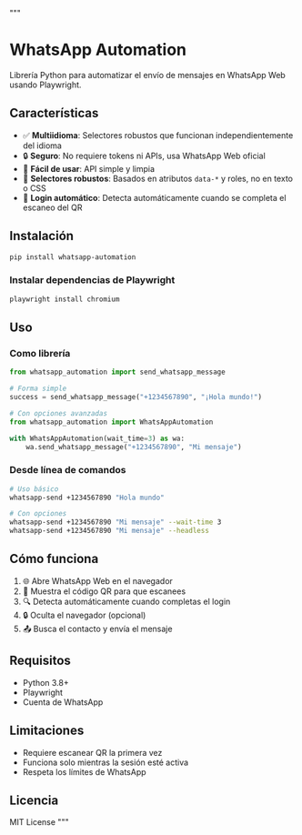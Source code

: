 """
# WhatsApp Automation

Librería Python para automatizar el envío de mensajes en WhatsApp Web usando Playwright.

## Características

- ✅ **Multiidioma**: Selectores robustos que funcionan independientemente del idioma
- 🔒 **Seguro**: No requiere tokens ni APIs, usa WhatsApp Web oficial
- 🚀 **Fácil de usar**: API simple y limpia
- 🎯 **Selectores robustos**: Basados en atributos `data-*` y roles, no en texto o CSS
- 📱 **Login automático**: Detecta automáticamente cuando se completa el escaneo del QR

## Instalación

```bash
pip install whatsapp-automation
```

### Instalar dependencias de Playwright

```bash
playwright install chromium
```

## Uso

### Como librería

```python
from whatsapp_automation import send_whatsapp_message

# Forma simple
success = send_whatsapp_message("+1234567890", "¡Hola mundo!")

# Con opciones avanzadas
from whatsapp_automation import WhatsAppAutomation

with WhatsAppAutomation(wait_time=3) as wa:
    wa.send_whatsapp_message("+1234567890", "Mi mensaje")
```

### Desde línea de comandos

```bash
# Uso básico
whatsapp-send +1234567890 "Hola mundo"

# Con opciones
whatsapp-send +1234567890 "Mi mensaje" --wait-time 3
whatsapp-send +1234567890 "Mi mensaje" --headless
```

## Cómo funciona

1. 🌐 Abre WhatsApp Web en el navegador
2. 📱 Muestra el código QR para que escanees
3. 🔍 Detecta automáticamente cuando completas el login
4. 🔒 Oculta el navegador (opcional)
5. 📤 Busca el contacto y envía el mensaje

## Requisitos

- Python 3.8+
- Playwright
- Cuenta de WhatsApp

## Limitaciones

- Requiere escanear QR la primera vez
- Funciona solo mientras la sesión esté activa
- Respeta los límites de WhatsApp

## Licencia

MIT License
"""